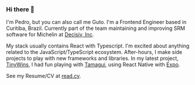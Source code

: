 ### Hi there 👋

I'm Pedro, but you can also call me Guto. I'm a Frontend Engineer based in Curitiba, Brazil. Currently part of the team maintaining and improving SRM software for Michelin at [Decisiv, Inc](https://www.decisiv.com/).

My stack usually contains React with Typescript. I'm excited about anything related to the JavaScript/TypeScript ecosystem. After-hours, I make side projects to play with new frameworks and libraries. In my latest project, [TinyWins](https://www.tinywinsapp.com/), I had fun playing with [Tamagui](https://tamagui.dev/), using React Native with [Expo](https://expo.dev/).

See my Resume/CV at [read.cv](https://read.cv/pedrosanches).
